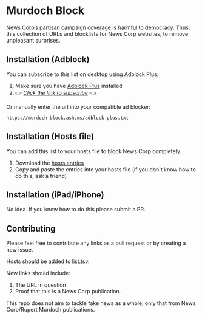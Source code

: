 # Murdoch Block
[News Corp’s partisan campaign coverage is harmful to democracy](https://theconversation.com/new-low-for-journalism-why-news-corps-partisan-campaign-coverage-is-harmful-to-democracy-116796). Thus, this collection of URLs and blocklists for News Corp websites, to remove unpleasant surprises.

## Installation (Adblock)
You can subscribe to this list on desktop using Adblock Plus:
1. Make sure you have [Adblock Plus](https://adblockplus.org/) installed
1. 👉 _[Click the link to subscribe](abp:subscribe?location=https://murdoch-block.ash.ms/adblock-plus.txt)_ 👈

Or manually enter the url into your compatible ad blocker:

```
https://murdoch-block.ash.ms/adblock-plus.txt
```

## Installation (Hosts file)
You can add this list to your hosts file to block News Corp completely.

1. Download the [hosts entries](http://murdoch-block.ash.ms/hosts.txt)
2. Copy and paste the entries into your hosts file (if you don't know how to do this, ask a friend)

## Installation (iPad/iPhone)
No idea. If you know how to do this please submit a PR.

## Contributing
Please feel free to contribute any links as a pull request or by creating a new issue.

Hosts should be added to [list.tsv](https://github.com/AshKyd/murdoch-block/blob/master/list.tsv).

New links should include:
1. The URL in question
2. Proof that this is a News Corp publication.

This repo does not aim to tackle fake news as a whole, only that from News Corp/Rupert Murdoch publications.